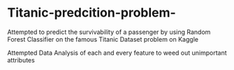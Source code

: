 # Titanic-predcition-problem-
Attempted to predict the survivability of a passenger by using Random Forest Classifier on the famous Titanic Dataset problem on Kaggle 

Attempted Data Analysis of each and every feature to weed out unimportant attributes 

